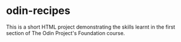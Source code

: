 # odin-recipes
This is a short HTML project demonstrating the skills learnt in the first section of The Odin Project's Foundation course.